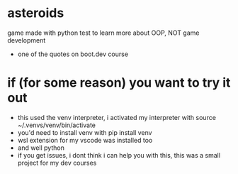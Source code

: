 # asteroids
game made with python test to learn more about OOP, NOT game development
   - one of the quotes on boot.dev course

# if (for some reason) you want to try it out
   - this used the venv interpreter, i activated my interpreter with source ~/.venvs/venv/bin/activate
   - you'd need to install venv with pip install venv
   - wsl extension for my vscode was installed too
   - and well python
   - if you get issues, i dont think i can help you with this, this was a small project for my dev courses
